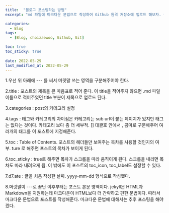 ```yaml
---
title:  "블로그 포스팅하는 방법"
excerpt: "md 파일에 마크다운 문법으로 작성하여 Github 원격 저장소에 업로드 해보자. 에디터는 Visual Studio code 사용! 로컬 서버에서 확인도 해보자. "

categories:
  - Blog
tags:
  - [Blog, choizaewoo, Github, Git]

toc: true
toc_sticky: true
 
date: 2022-05-29
last_modified_at: 2022-05-29
---
```


1.우선 위 아래에 --- 를 써서 머릿말 쓰는 영역을 구분해주어야 한다.  
    
2.title : 포스트의 제목을 큰 따옴표로 적어 준다. 이 title을 적어주지 않으면 .md 파일 이름으로 적어주었던 title 부분이 제목으로 업로드 된다.    
    
3.categories : post의 카테고리 설정   
   
4.tags : 태그와 카테고리의 차이점은 카테고리는 sub url이 붙는 페이지가 있지만 태그는 없다는 것이다. 카테고리 보다 좀 더 세부적. [] 대괄호 안에서 , 콤마로 구분해주어 여러개의 태그를 이 포스트에 지정해준다.
    
5.toc : Table of Contents. 포스트의 헤더들만 보여주는 목차를 사용할 것인지의 여부. ture 로 해주면 포스트의 목차가 보이게 된다.   
   
6.toc_sticky : true로 해주면 목차가 스크롤을 따라 움직이게 된다. 스크롤을 내리면 목차도 따라 내려오게 됨. 이 밖에도 이 포스트의 toc_icon, toc_label도 설정할 수 있다.    
   
7.d7.ate : 글을 처음 작성한 날짜. yyyy-mm-dd 형식으로 작성했다.    
    
8.머릿말이 ---로 끝난 이후부터는 포스트 본문 영역이다. jekyll은 HTML과 Markdown을 지원하는데 마크다운이 HTML보다 더 간략하고 편한 문법이다. 따라서 마크다운 문법으로 포스트를 작성해준다. 마크다운 문법에 대해서는 추후 포스팅을 해야겠다.      
   
